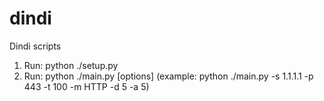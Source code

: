 # dindi
Dindi scripts

1. Run: python ./setup.py
2. Run: python ./main.py [options] (example: python ./main.py -s 1.1.1.1 -p 443 -t 100 -m HTTP -d 5 -a 5)